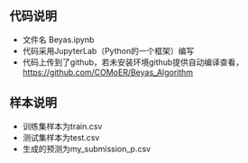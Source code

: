 ## 代码说明
- 文件名 Beyas.ipynb
- 代码采用JupyterLab（Python的一个框架）编写
- 代码上传到了github，若未安装环境github提供自动编译查看，https://github.com/COMoER/Beyas_Algorithm
## 样本说明
- 训练集样本为train.csv
- 测试集样本为test.csv
- 生成的预测为my_submission_p.csv
